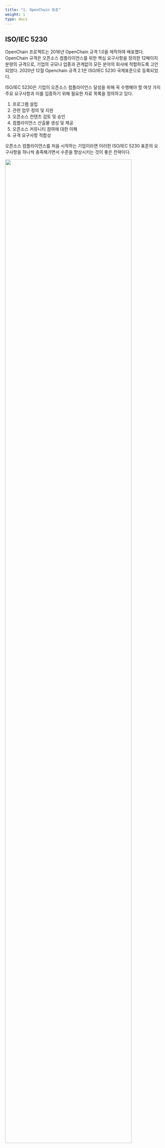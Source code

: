 ```yaml
---
title: "1. OpenChain 표준"
weight: 1
type: docs
---
```


## ISO/IEC 5230 

OpenChain 프로젝트는 2016년 OpenChain 규격 1.0을 제작하여 배포했다. OpenChain 규격은 오픈소스 컴플라이언스를 위한 핵심 요구사항을 정의한 12페이지 분량의 규격으로, 기업의 규모나 업종과 관계없이 모든 분야의 회사에 적합하도록 고안되었다. 2020년 12월 Openchain 규격 2.1은 ISO/IEC 5230 국제표준으로 등록되었다. 

ISO/IEC 5230은 기업이 오픈소스 컴플라이언스 달성을 위해 꼭 수행해야 할 여섯 가지 주요 요구사항과 이를 입증하기 위해 필요한 자료 목록을 정의하고 있다.

1. 프로그램 설립
2. 관련 업무 정의 및 지원
3. 오픈소스 컨텐츠 검토 및 승인
4. 컴플라이언스 산출물 생성 및 제공
5. 오픈소스 커뮤니티 참여에 대한 이해
6. 규격 요구사항 적합성

오픈소스 컴플라이언스를 처음 시작하는 기업이라면 이러한 ISO/IEC 5230 표준의 요구사항을 하나씩 충족해가면서 수준을 향상시키는 것이 좋은 전략이다.

<div ><span class="image fit">
  <img src="../spec.png" width="90%">
</span></div>

_<center>< https://standards.iso.org/ittf/PubliclyAvailableStandards/c081039_ISO_IEC_5230_2020(E).zip ></center>_

## ISO/IEC 18974

OpenChain 프로젝트는 ISO/IEC 5230에 이어 오픈소스 보안 보증을 위한 규격을 제작하였다. 이 규격은 2023년 말 ISO/IEC 18974로 등록되었다. : https://www.iso.org/standard/86450.html


이들 두 표준 내 각 요구사항의 준수 방법은 ["3장. OpenChain 표준 준수 방법"](../../ii-howtocomply)에서 상세히 다룬다. 
